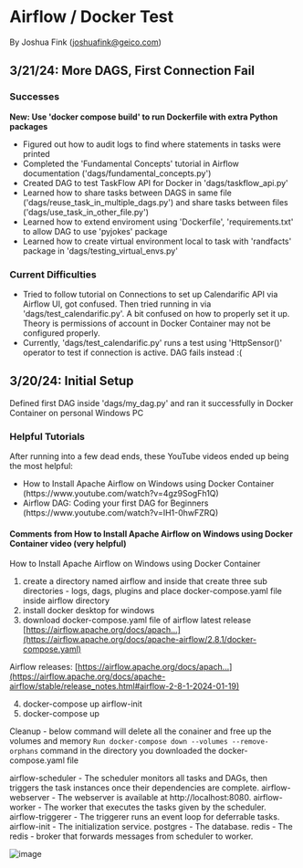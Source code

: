 # Airflow / Docker Test
By Joshua Fink (joshuafink@geico.com)

## 3/21/24: More DAGS, First Connection Fail

### Successes

**New: Use 'docker compose build' to run Dockerfile with extra Python packages**

<ul>
  <li> Figured out how to audit logs to find where statements in tasks were printed
  <li> Completed the 'Fundamental Concepts' tutorial in Airflow documentation ('dags/fundamental_concepts.py') </li>
  <li> Created DAG to test TaskFlow API for Docker in 'dags/taskflow_api.py' </li>
  <li> Learned how to share tasks between DAGS in same file ('dags/reuse_task_in_multiple_dags.py') and share tasks between files ('dags/use_task_in_other_file.py') </li>
  <li> Learned how to extend enviroment using 'Dockerfile', 'requirements.txt' to allow DAG to use 'pyjokes' package </li>
  <li> Learned how to create virtual environment local to task with 'randfacts' package in 'dags/testing_virtual_envs.py' </li>
</ul>

### Current Difficulties

<ul>
  <li> Tried to follow tutorial on Connections to set up Calendarific API via Airflow UI, got confused. Then tried running in via 'dags/test_calendarific.py'. A bit confused on how to properly set it up. Theory is permissions of account in Docker Container may not be configured properly. </li>
  <li> Currently, 'dags/test_calendarific.py' runs a test using 'HttpSensor()' operator to test if connection is active. DAG fails instead :( </li>
</ul>



## 3/20/24: Initial Setup
Defined first DAG inside 'dags/my_dag.py' and ran it successfully in Docker Container on personal Windows PC

### Helpful Tutorials
After running into a few dead ends, these YouTube videos ended up being the most helpful:
<ul>
  <li> How to Install Apache Airflow on Windows using Docker Container (https://www.youtube.com/watch?v=4gz9SogFh1Q)
  <li> Airflow DAG: Coding your first DAG for Beginners (https://www.youtube.com/watch?v=IH1-0hwFZRQ) </li>
</ul>

#### Comments from How to Install Apache Airflow on Windows using Docker Container video (very helpful)
How to Install Apache Airflow on Windows using Docker Container 

1. create a directory named airflow and inside that create three sub directories - logs, dags, plugins and place docker-compose.yaml file inside airflow directory
2. install docker desktop for windows
3. download docker-compose.yaml file of airflow latest release
[https://airflow.apache.org/docs/apach...](https://airflow.apache.org/docs/apache-airflow/2.8.1/docker-compose.yaml)

Airflow releases: [https://airflow.apache.org/docs/apach...](https://airflow.apache.org/docs/apache-airflow/stable/release_notes.html#airflow-2-8-1-2024-01-19)

4. docker-compose up airflow-init
5. docker-compose up

Cleanup - below command will delete all the conainer and free up the volumes and memory
`Run docker-compose down --volumes --remove-orphans`
command in the directory you downloaded the docker-compose.yaml file

airflow-scheduler - The scheduler monitors all tasks and DAGs, then triggers the task instances once their dependencies are complete.
airflow-webserver - The webserver is available at http://localhost:8080.
airflow-worker - The worker that executes the tasks given by the scheduler.
airflow-triggerer - The triggerer runs an event loop for deferrable tasks.
airflow-init - The initialization service.
postgres - The database.
redis - The redis - broker that forwards messages from scheduler to worker.


![image](https://github.com/joshua-fink/airflowdockertest/assets/49216284/02b07ee2-0d8b-489d-9084-c078138b2d7c)

